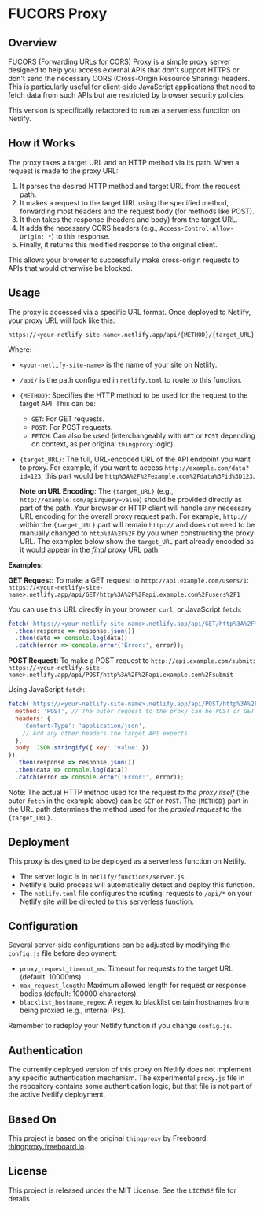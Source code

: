 # FUCORS Proxy

## Overview

FUCORS (Forwarding URLs for CORS) Proxy is a simple proxy server designed to help you access external APIs that don't support HTTPS or don't send the necessary CORS (Cross-Origin Resource Sharing) headers. This is particularly useful for client-side JavaScript applications that need to fetch data from such APIs but are restricted by browser security policies.

This version is specifically refactored to run as a serverless function on Netlify.

## How it Works

The proxy takes a target URL and an HTTP method via its path. When a request is made to the proxy URL:
1. It parses the desired HTTP method and target URL from the request path.
2. It makes a request to the target URL using the specified method, forwarding most headers and the request body (for methods like POST).
3. It then takes the response (headers and body) from the target URL.
4. It adds the necessary CORS headers (e.g., `Access-Control-Allow-Origin: *`) to this response.
5. Finally, it returns this modified response to the original client.

This allows your browser to successfully make cross-origin requests to APIs that would otherwise be blocked.

## Usage

The proxy is accessed via a specific URL format. Once deployed to Netlify, your proxy URL will look like this:

`https://<your-netlify-site-name>.netlify.app/api/{METHOD}/{target_URL}`

Where:
-   `<your-netlify-site-name>` is the name of your site on Netlify.
-   `/api/` is the path configured in `netlify.toml` to route to this function.
-   `{METHOD}`: Specifies the HTTP method to be used for the request to the target API. This can be:
    -   `GET`: For GET requests.
    -   `POST`: For POST requests.
    -   `FETCH`: Can also be used (interchangeably with `GET` or `POST` depending on context, as per original `thingproxy` logic).
-   `{target_URL}`: The full, URL-encoded URL of the API endpoint you want to proxy. For example, if you want to access `http://example.com/data?id=123`, this part would be `http%3A%2F%2Fexample.com%2Fdata%3Fid%3D123`.

    **Note on URL Encoding**: The `{target_URL}` (e.g., `http://example.com/api?query=value`) should be provided directly as part of the path. Your browser or HTTP client will handle any necessary URL encoding for the overall proxy request path. For example, `http://` within the `{target_URL}` part will remain `http://` and does not need to be manually changed to `http%3A%2F%2F` by you when constructing the proxy URL. The examples below show the `target_URL` part already encoded as it would appear in the *final* proxy URL path.

**Examples:**

**GET Request:**
To make a GET request to `http://api.example.com/users/1`:
`https://<your-netlify-site-name>.netlify.app/api/GET/http%3A%2F%2Fapi.example.com%2Fusers%2F1`

You can use this URL directly in your browser, `curl`, or JavaScript `fetch`:
```javascript
fetch('https://<your-netlify-site-name>.netlify.app/api/GET/http%3A%2F%2Fapi.example.com%2Fusers%2F1')
  .then(response => response.json())
  .then(data => console.log(data))
  .catch(error => console.error('Error:', error));
```

**POST Request:**
To make a POST request to `http://api.example.com/submit`:
`https://<your-netlify-site-name>.netlify.app/api/POST/http%3A%2F%2Fapi.example.com%2Fsubmit`

Using JavaScript `fetch`:
```javascript
fetch('https://<your-netlify-site-name>.netlify.app/api/POST/http%3A%2F%2Fapi.example.com%2Fsubmit', {
  method: 'POST', // The outer request to the proxy can be POST or GET
  headers: {
    'Content-Type': 'application/json',
    // Add any other headers the target API expects
  },
  body: JSON.stringify({ key: 'value' })
})
  .then(response => response.json())
  .then(data => console.log(data))
  .catch(error => console.error('Error:', error));
```
Note: The actual HTTP method used for the request *to the proxy itself* (the outer `fetch` in the example above) can be `GET` or `POST`. The `{METHOD}` part in the URL path determines the method used for the *proxied request* to the `{target_URL}`.

## Deployment

This proxy is designed to be deployed as a serverless function on Netlify.
-   The server logic is in `netlify/functions/server.js`.
-   Netlify's build process will automatically detect and deploy this function.
-   The `netlify.toml` file configures the routing: requests to `/api/*` on your Netlify site will be directed to this serverless function.

## Configuration

Several server-side configurations can be adjusted by modifying the `config.js` file before deployment:
-   `proxy_request_timeout_ms`: Timeout for requests to the target URL (default: 10000ms).
-   `max_request_length`: Maximum allowed length for request or response bodies (default: 100000 characters).
-   `blacklist_hostname_regex`: A regex to blacklist certain hostnames from being proxied (e.g., internal IPs).

Remember to redeploy your Netlify function if you change `config.js`.

## Authentication

The currently deployed version of this proxy on Netlify does not implement any specific authentication mechanism. The experimental `proxy.js` file in the repository contains some authentication logic, but that file is not part of the active Netlify deployment.

## Based On

This project is based on the original `thingproxy` by Freeboard: [thingproxy.freeboard.io](https://github.com/Freeboard/thingproxy).

## License

This project is released under the MIT License. See the `LICENSE` file for details.
